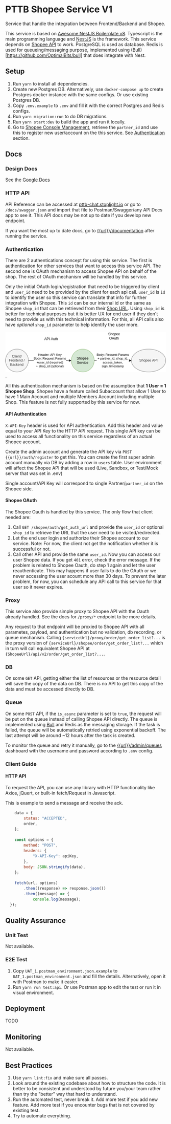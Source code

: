 # PTTB Shopee Service V1

Service that handle the integration between Frontend/Backend and Shopee.

This service is based on [Awesome NestJS Boilerplate v8](README_NEST.md). Typescript is the main programming language and [NestJS](https://github.com/nestjs/nest) is the framework. This service depends on [Shopee API](https://open.shopee.com/documents/v2/v2.product.get_category?module=89&type=1) to work. PostgreSQL is used as database. Redis is used for queueing/messaging purpose, implemented using (Bull)[https://github.com/OptimalBits/bull] that does integrate with Nest.

## Setup

1. Run `yarn` to install all dependencies.
2. Create new Postgres DB. Alternatively, use `docker-compose up` to create Postgres docker instance with the same configs. Or use existing Postgres DB.
3. Copy `.env.example` to `.env` and fill it with the correct Postgres and Redis configs.
4. Run `yarn migration:run` to do DB migrations.
5. Run `yarn start:dev` to build the app and run it locally.
6. Go to [Shopee Console Management](https://open.shopee.com/myconsole/management/app), retrieve the `partner_id` and use this to register new user/account on the this service. See [Authentication](#authentication) section.


## Docs

### Design Docs

See the [Google Docs](https://docs.google.com/document/d/1sr6SIa7CNM-e3JzRncOtg37FBLvATbuk_2XQQ9JuiNw/edit?usp=sharing)

### HTTP API

API Reference can be accessed at [pttb-chat.stoplight.io](https://pttb-chat.stoplight.io/) or go to `/docs/swagger.json` and import that file to Postman/Swagger/any API Docs app to see it. This API docs may be not up to date if you develop new endpoint.

If you want the most up to date docs, go to [{{url}}/documentation](http://localhost:3000/documentation) after running the service.

### Authentication

There are 2 authentications concept for using this service. The first is authentication for other services that want to access this service API. The second one is OAuth mechanism to access Shopee API on behalf of the shop. The rest of OAuth mechanism will be handled by this service.

Only the initial OAuth login/registration that need to be triggered by client and `user_id` need to be provided by the client for each api call. `user_id` is `id` to identify the user so this service can translate that info for further integration with Shopee. This `id` can be our internal id or the same as Shopee `shop_id` that can be retrieved from their [Shop URL](https://seller.shopee.ph/edu/article/6524). Using `shop_id` is better for technical purposes but it is better UX for end user if they don't need to provide us with this technical information. For this, all API calls also have *optional* `shop_id` parameter to help identify the user more.

![Authentication mechanism](/docs/auth.png "Authentication mechanism").

All this authentication mechanism is based on the assumption that **1 User = 1 Shopee Shop**. Shopee have a feature called Subaccount that allow 1 User to have 1 Main Account and multiple Members Account including multiple Shop. This feature is not fully supported by this service for now. 


#### API Authentication

`X-API-Key` header is used for API authentication. Add this header and value equal to your API Key to the HTTP API request. This single API key can be used to access all functionality on this service regardless of an actual Shopee account.

Create the admin account and generate the API key via  `POST {{url}}/auth/register` to get this. You can create the first super admin account manually via DB by adding a row in `users` table. User environment will affect the Shopee API that will be used (Live, Sandbox, or Test/Mock server that was set in .env)

Single account/API Key will correspond to single Partner/`partner_id` on the Shopee side.

#### Shopee OAuth

The Shopee Oauth is handled by this service. The only flow that client needed are:
1. Call `GET /shopee/auth/get_auth_url` and provide the `user_id` or optional `shop_id` to retrieve the URL that the user need to be visited/redirected.
2. Let the end user login and authorize their Shopee account to our service. Note: For now, the client not get the notification whether it is successful or not.
3. Call other API and provide the same `user_id`. Now you can access our user Shopee data. If you get `401` error, check the error message. If the problem is related to Shopee Oauth, do step 1 again and let the user reauthenticate. This may happens if user fails to do the OAuth or we never accessing the user acount more than 30 days. To prevent the later problem, for now, you can schedule any API call to this service for that user so it never expires.

### Proxy

This service also provide simple proxy to Shopee API with the Oauth already handled. See the docs for `/proxy/*` endpoint to be more details.

Any request to that endpoint will be proxied to Shopee API with all parametes, payload, and authentication but no validation, db recording, or queue mechanism. Calling `{serviceUrl}/proxy/order/get_order_list?...` is the proxy version of `{serviceUrl}/shopee/order/get_order_list?...` which in turn will call equivalent Shopee API at `{ShopeeUrl}/api/v2/order/get_order_list?...`.


### DB 
On some `GET` API, getting either the list of resources or the resource detail will save the copy of the data on DB. There is no API to get this copy of the data and must be accessed directly to DB.

### Queue
On some `POST` API, if the `is_async` parameter is set to `true`, the request will be put on the queue instead of calling Shopee API directly. The queue is implemented using [Bull](https://github.com/OptimalBits/bull) and Redis as the messaging storage. If the task is failed, the queue will be automatically retried using exponential backoff. The last attempt will be around ~12 hours after the task is created.

To monitor the queue and retry it manually, go to the [{{url}}/admin/queues](http://localhost:3000/admin/queues) dashboard with the username and password according to `.env` config.

### Client Guide

#### HTTP API

To request the API, you can use any library with HTTP functionality like Axios, jQuert, or built-in fetch/Request in Javascript.

This is example to send a message and receive the ack.
```javascript
    data = {
        status: "ACCEPTED",
        order,
    };

    const options = {
        method: "POST",
        headers: {
            "X-API-Key": apiKey,
        },
        body: JSON.stringify(data),
    };

    fetch(url, options)
        .then((response) => response.json())
        .then((message) => {
            console.log(message);
  });
```
## Quality Assurance

### Unit Test

Not available.

### E2E Test

1. Copy `UAT_1.postman_environment.json.example` to `UAT_1.postman_environment.json` and fill the details. Alternatively, open it with Postman to make it easier.
2. Run `yarn run test:api`. Or use Postman app to edit the test or run it in visual environment.



## Deployment

TODO

## Monitoring

Not available.

## Best Practices

1. Use `yarn lint:fix` and make sure all passes.
2. Look around the existing codebase about how to structure the code. It is better to be consistent and understood by future you/your team rather than try the "better" way that hard to understand.
3. Run the automated test, never break it. Add more test if you add new feature. Add more test if you encounter bugs that is not covered by existing test.
4. Try to automate everything.